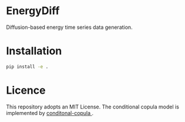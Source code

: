 # EnergyDiff

Diffusion-based energy time series data generation.

# Installation

```bash
pip install -e .
```

# Licence
This repository adopts an MIT License. The conditional copula model is implemented by [conditonal-copula
](https://github.com/MauricioSalazare/conditonal-copula). 
